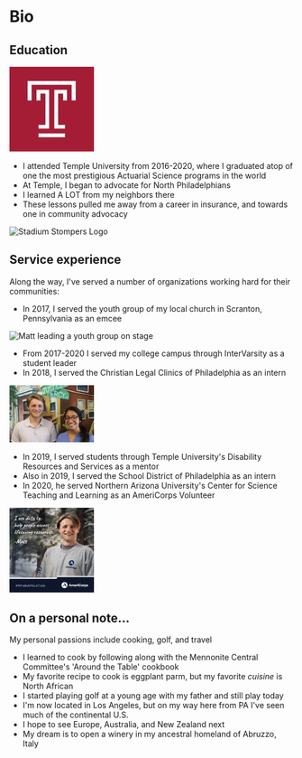 # Bio

## Education

<img src="Temple Logo.jpg" alt="Temple University Logo" width="150"/>

- I attended Temple University from 2016-2020, where I graduated atop of one the most prestigious Actuarial Science programs in the world
- At Temple, I began to advocate for North Philadelphians
- I learned A LOT from my neighbors there
- These lessons pulled me away from a career in insurance, and towards one in community advocacy

<img src="stadium stompers logo.jpg" alt="Stadium Stompers Logo" width="150"/>

## Service experience
Along the way, I've served a number of organizations working hard for their communities:
- In 2017, I served the youth group of my local church in Scranton, Pennsylvania as an emcee

<img src="matt at church.jpg" alt="Matt leading a youth group on stage" width="150"/>

- From 2017-2020 I served my college campus through InterVarsity as a student leader
- In 2018, I served the Christian Legal Clinics of Philadelphia as an intern

<img src="Matt at CLCP.jpg" alt="Matt's feature photo at CLCP" width="150"/>

- In 2019, I served students through Temple University's Disability Resources and Services as a mentor
- Also in 2019, I served the School District of Philadelphia as an intern
- In 2020, he served Northern Arizona University's Center for Science Teaching and Learning as an AmeriCorps Volunteer

<img src="AmeriCorpsRecruitmentMatt1080x1080050421v1.jpg" alt="AmeriCorps recruitment feature" width="150"/>

## On a personal note...
My personal passions include cooking, golf, and travel
- I learned to cook by following along with the Mennonite Central Committee's 'Around the Table' cookbook
- My favorite recipe to cook is eggplant parm, but my favorite *cuisine* is North African
- I started playing golf at a young age with my father and still play today
- I'm now located in Los Angeles, but on my way here from PA I've seen much of the continental U.S.
- I hope to see Europe, Australia, and New Zealand next
- My dream is to open a winery in my ancestral homeland of Abruzzo, Italy

